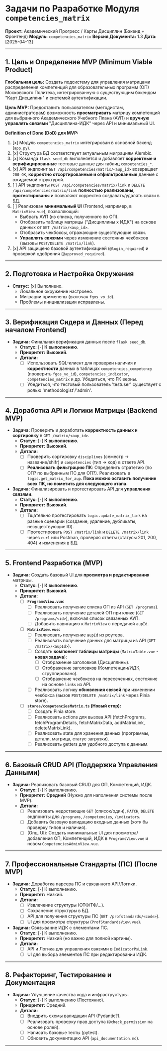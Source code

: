 # Задачи по Разработке Модуля `competencies_matrix`

**Проект:** Академический Прогресс / Карты Дисциплин (Бэкенд + Фронтенд)
**Модуль:** `competencies_matrix`
**Версия Документа:** 1.3
**Дата:** [2025-04-13]

---

## 1. Цель и Определение MVP (Minimum Viable Product)

**Глобальная цель:** Создать подсистему для управления матрицами распределения компетенций для образовательных программ (ОП) Московского Политеха, интегрированную с существующим бэкендом "Карт Дисциплин" и системой аутентификации.

**Цель MVP:** Предоставить пользователям (методистам, администраторам) возможность **просматривать** матрицу компетенций для выбранного Академического Учебного Плана (АУП) и **вручную управлять связями** "Дисциплина-ИДК" через API и минимальный UI.

**Definition of Done (DoD) для MVP:**

1.  [x] Модуль `competencies_matrix` интегрирован в основной бэкенд (`app.py`).
2.  [x] Структура БД соответствует актуальным миграциям Alembic.
3.  [x] Команда `flask seed_db` выполняется и добавляет **корректные и верифицированные** тестовые данные для таблиц `competencies_*`.
4.  [x] API эндпоинт `GET /api/competencies/matrix/<aup_id>` возвращает `200 OK`, **корректно отсортированные и отфильтрованные** данные с ожидаемой структурой.
5.  [ ] API эндпоинты `POST /api/competencies/matrix/link` и `DELETE /api/competencies/matrix/link` **полностью реализованы, протестированы** и позволяют корректно создавать/удалять связи в БД.
6.  [ ] Реализован **минимальный UI** (Frontend, например, в `MatrixView.vue`), позволяющий:
    *   Выбрать АУП (из списка, полученного по ОП).
    *   Отобразить таблицу матрицы ("Дисциплины x ИДК") на основе данных от `GET /matrix/<aup_id>`.
    *   Отобразить чекбоксы, отражающие существующие связи.
    *   **Управлять связями** через изменение состояния чекбоксов (вызовы `POST/DELETE /matrix/link`).
7.  [x] API защищено базовой аутентификацией (`@login_required`) и проверкой одобрения (`@approved_required`).

---

## 2. Подготовка и Настройка Окружения

*   **Статус:** [x] Выполнено.
    *   Локальное окружение настроено.
    *   Миграции применены (включая `fgos_vo_id`).
    *   Проблемы инициализации исправлены.

---

## 3. Верификация Сидера и Данных (Перед началом Frontend)

*   **Задача:** Финальная верификация данных после `flask seed_db`.
    *   **Статус:** [-] **К выполнению**.
    *   **Приоритет:** **Высокий**.
    *   **Детали:**
        *   [ ] Использовать SQL-клиент для проверки наличия и **корректности** данных в таблицах `competencies_competency` (проверить `fgos_vo_id`), `competencies_indicator`, `competencies_matrix` и др. Убедиться, что FK верны.
        *   [ ] Убедиться, что тестовый пользователь 'testuser' существует с ролью 'methodologist'/'admin'.

---

## 4. Доработка API и Логики Матрицы (Backend MVP)

*   **Задача:** Проверить и доработать **корректность данных и сортировку** в `GET /matrix/<aup_id>`.
    *   **Статус:** [-] **К выполнению**.
    *   **Приоритет:** **Высокий**.
    *   **Детали:**
        *   [ ] Проверить сортировку `disciplines` (семестр -> название/shifr) и `competencies` (тип -> код) в ответе API.
        *   [ ] **Реализовать фильтрацию ПК**: Определить стратегию (по ОП? по выбранным ПС для ОП?). Реализовать в `logic.get_matrix_for_aup`. **Пока можно оставить получение всех ПК, но пометить для следующего этапа.**
*   **Задача:** Финализировать и протестировать API для **управления связями**.
    *   **Статус:** [-] **К выполнению**.
    *   **Приоритет:** **Высокий**.
    *   **Детали:**
        *   [ ] Тщательно протестировать `logic.update_matrix_link` на разные сценарии (создание, удаление, дубликаты, несуществующие ID).
        *   [ ] Протестировать `POST /matrix/link` и `DELETE /matrix/link` через `curl` или Postman, проверяя ответы (статусы 201, 200, 404) и изменения в БД.

---

## 5. Frontend Разработка (MVP)

*   **Задача:** Создать базовый UI для **просмотра и редактирования** матрицы.
    *   **Статус:** [-] **К выполнению**.
    *   **Приоритет:** **Высокий**.
    *   **Детали:**
        *   [ ] **`ProgramsView.vue`:**
            *   [ ] Реализовать получение списка ОП из API (`GET /programs`).
            *   [ ] Реализовать получение деталей ОП при клике (`GET /programs/<id>`), включая список связанных АУП.
            *   [ ] Добавить навигацию к `MatrixView` с передачей `aupId`.
        *   [ ] **`MatrixView.vue`:**
            *   [ ] Реализовать получение `aupId` из роутера.
            *   [ ] Реализовать получение данных для матрицы из API (`GET /matrix/<aupId>`).
            *   [ ] Создать **компонент таблицы матрицы** (`MatrixTable.vue` - **новая задача**):
                *   [ ] Отображение заголовков (Дисциплины).
                *   [ ] Отображение заголовков (Компетенции/ИДК, сгруппировано).
                *   [ ] Отображение чекбоксов на пересечениях, состояние на основе `links` из API.
            *   [ ] Реализовать логику **обновления связей** при изменении чекбокса (вызов `POST/DELETE /matrix/link` через Pinia store).
        *   [ ] **`stores/competenciesMatrix.ts` (Новый стор):**
            *   [ ] Создать Pinia store.
            *   [ ] Реализовать actions для вызова API (fetchPrograms, fetchProgramDetails, fetchMatrixData, addMatrixLink, deleteMatrixLink).
            *   [ ] Реализовать state для хранения данных (программы, детали, матрица, статус загрузки).
            *   [ ] Реализовать getters для удобного доступа к данным.

---

## 6. Базовый CRUD API (Поддержка Управления Данными)

*   **Задача:** Реализовать базовый CRUD для ОП, Компетенций, ИДК.
    *   **Статус:** [-] К выполнению.
    *   **Приоритет:** **Средний** (Нужно для наполнения системы после MVP).
    *   **Детали:**
        *   [ ] Реализовать недостающие `GET` (список/один), `PATCH`, `DELETE` эндпоинты для `/programs`, `/competencies`, `/indicators`.
        *   [ ] Добавить базовую валидацию входных данных (хотя бы проверку типов и наличия).
        *   [ ] (Опц. UI): Создать минимальные UI для просмотра/добавления ОП, Компетенций, ИДК в `ProgramsView.vue` и новом `CompetenciesAdminView.vue`.

---

## 7. Профессиональные Стандарты (ПС) (После MVP)

*   **Задача:** Доработка парсера ПС и связанного API/Логики.
    *   **Статус:** [-] К выполнению.
    *   **Приоритет:** Низкий.
    *   **Детали:**
        *   [ ] Извлечение структуры (ОТФ/ТФ/...).
        *   [ ] Сохранение структуры в БД.
        *   [ ] API для получения структуры ПС (`GET /profstandards/<code>`).
        *   [ ] UI для просмотра структуры (`ProfStandardsView.vue`).
*   **Задача:** Связывание ИДК с элементами ПС.
    *   **Статус:** [-] К выполнению.
    *   **Приоритет:** Низкий (но важно для полной картины).
    *   **Детали:**
        *   [ ] API и Логика для управления связями в `IndicatorPsLink`.
        *   [ ] UI для выбора элементов ПС при редактировании ИДК.

---

## 8. Рефакторинг, Тестирование и Документация

*   **Задача:** Улучшение качества кода и инфраструктуры.
    *   **Статус:** [-] К выполнению (Постоянно).
    *   **Приоритет:** Средний.
    *   **Детали:**
        *   [ ] Внедрить схемы валидации API (Pydantic?).
        *   [ ] Реализовать проверку прав доступа (`@check_permission` на основе ролей).
        *   [ ] Написать базовые тесты (pytest).
        *   [ ] Обновить документацию API (`api_documentation.md`).

---